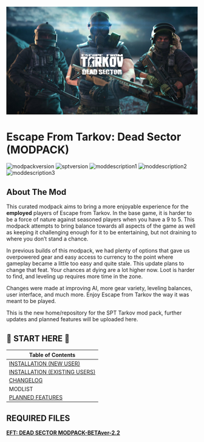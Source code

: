 ![banner](src/img/bg.png)
# Escape From Tarkov: Dead Sector (MODPACK)


![modpackversion](https://img.shields.io/badge/modpackVER-2.0-blue)
![sptversion](https://img.shields.io/badge/sptclientVER-3.11-green)
![moddescription1](https://img.shields.io/badge/mods-QoL-pink)
![moddescription2](https://img.shields.io/badge/mods-gameplay-red)
![moddescription3](https://img.shields.io/badge/mods-UI-cyan)


## About The Mod
This curated modpack aims to bring a more enjoyable experience for the **employed** players of Escape from Tarkov. In the base game, it is harder to be a force of nature against seasoned players when you have a 9 to 5. This modpack attempts to bring balance towards all aspects of the game as well as keeping it challenging enough for it to be entertaining, but not draining to where you don’t stand a chance.

In previous builds of this modpack, we had plenty of options that gave us overpowered gear and easy access to currency to the point where gameplay became a little too easy and quite stale. This update plans to change that feat. Your chances at dying are a lot higher now. Loot is harder to find, and leveling up requires more time in the zone.

Changes were made at improving AI, more gear variety, leveling balances, user interface, and much more. Enjoy Escape from Tarkov the way it was meant to be played.

This is the new home/repository for the SPT Tarkov mod pack, further updates and planned features will be uploaded here.

## :pushpin: START HERE :pushpin:

| Table of Contents             | 
| ----------------------------- |
| [INSTALLATION (NEW USER)](./installation-new-user.md) |
| [INSTALLATION (EXISTING USERS)](./installation-existing-user.md) |
| [CHANGELOG](https://github.com/hieuwy/EFT-DEAD-SECTOR/releases)  |
| MODLIST                       |
| [PLANNED FEATURES](./planned-features.md)              |


## REQUIRED FILES

[**EFT: DEAD SECTOR MODPACK-BETAver-2.2**](https://github.com/hieuwy/EFT-DEAD-SECTOR/releases)
